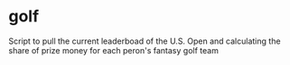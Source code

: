 # golf
Script to pull the current leaderboad of the U.S. Open and calculating the share of prize money for each peron's fantasy golf team
